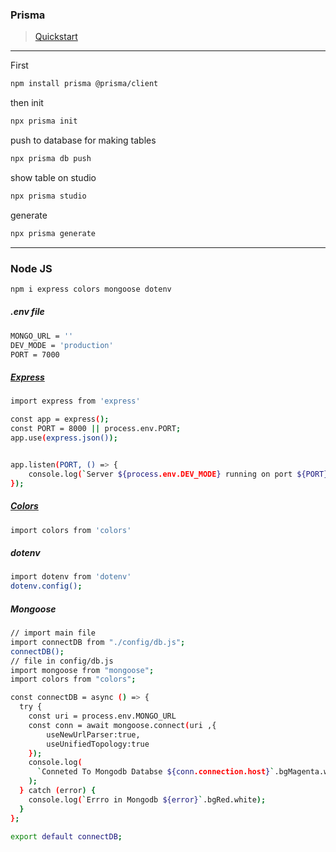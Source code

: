 ### Prisma 
> [Quickstart](https://vercel.com/guides/nextjs-prisma-postgres) <br /> 

***

First
```bash
npm install prisma @prisma/client
```
then init
```bash
npx prisma init
```

push to database for making tables
```bash
npx prisma db push
```

show table on studio
```bash
npx prisma studio
```

generate
```bash
npx prisma generate
```

***



### Node JS

```bash
npm i express colors mongoose dotenv
```
##### .env file
```bash
MONGO_URL = ''
DEV_MODE = 'production'
PORT = 7000
```

##### [Express](http://expressjs.com/)

```bash
import express from 'express'

const app = express();
const PORT = 8000 || process.env.PORT;
app.use(express.json());


app.listen(PORT, () => {
    console.log(`Server ${process.env.DEV_MODE} running on port ${PORT}`.bgCyan.white);
});
```

##### [Colors](https://www.npmjs.com/package/colors)

```bash
import colors from 'colors'
```

##### dotenv 

```bash
import dotenv from 'dotenv'
dotenv.config();
```

##### Mongoose

```bash
// import main file
import connectDB from "./config/db.js";
connectDB();
// file in config/db.js
import mongoose from "mongoose";
import colors from "colors";

const connectDB = async () => {
  try {
    const uri = process.env.MONGO_URL
    const conn = await mongoose.connect(uri ,{
        useNewUrlParser:true,
        useUnifiedTopology:true
    });
    console.log(
      `Conneted To Mongodb Databse ${conn.connection.host}`.bgMagenta.white
    );
  } catch (error) {
    console.log(`Errro in Mongodb ${error}`.bgRed.white);
  }
};

export default connectDB;

```

